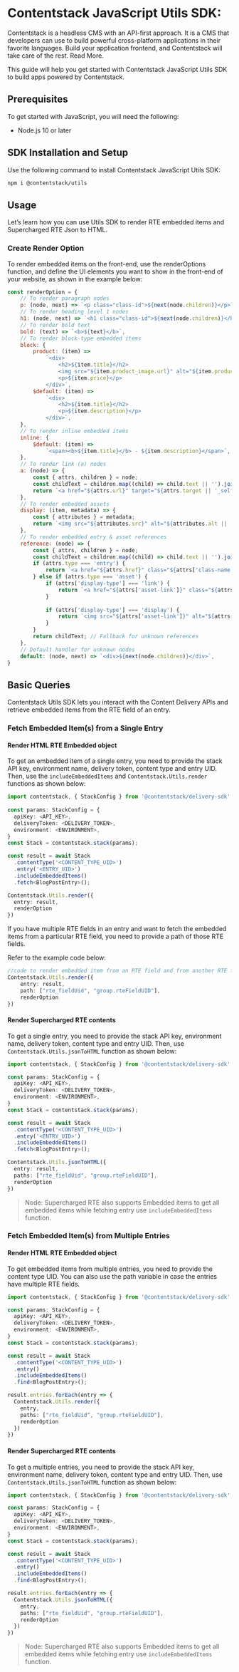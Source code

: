 # Contentstack JavaScript Utils SDK:

Contentstack is a headless CMS with an API-first approach. It is a CMS that developers can use to build powerful cross-platform applications in their favorite languages. Build your application frontend, and Contentstack will take care of the rest. Read More.

This guide will help you get started with Contentstack JavaScript Utils SDK to build apps powered by Contentstack.

## Prerequisites

To get started with JavaScript, you will need the following:
-   Node.js 10 or later

## SDK Installation and Setup

Use the following command to install Contentstack JavaScript Utils SDK:
```sh
npm i @contentstack/utils
```
## Usage
Let’s learn how you can use Utils SDK to render RTE embedded items and Supercharged RTE Json to HTML.

### Create Render Option
To render embedded items on the front-end, use the renderOptions function, and define the UI elements you want to show in the front-end of your website, as shown in the example below:
```js
const renderOption = {
    // To render paragraph nodes
    p: (node, next) => `<p class="class-id">${next(node.children)}</p>`,
    // To render heading level 1 nodes
    h1: (node, next) => `<h1 class="class-id">${next(node.children)}</h1>`,
    // To render bold text
    bold: (text) => `<b>${text}</b>`,
    // To render block-type embedded items
    block: {
        product: (item) =>
            `<div>
                <h2>${item.title}</h2>
                <img src="${item.product_image.url}" alt="${item.product_image.title}" />
                <p>${item.price}</p>
            </div>`,
        $default: (item) =>
            `<div>
                <h2>${item.title}</h2>
                <p>${item.description}</p>
            </div>`,
    },
    // To render inline embedded items
    inline: {
        $default: (item) =>
            `<span><b>${item.title}</b> - ${item.description}</span>`,
    },
    // To render link (a) nodes
    a: (node) => {
        const { attrs, children } = node;
        const childText = children.map((child) => child.text || '').join('');
        return `<a href="${attrs.url}" target="${attrs.target || '_self'}">${childText}</a>`;
    },
    // To render embedded assets
    display: (item, metadata) => {
        const { attributes } = metadata;
        return `<img src="${attributes.src}" alt="${attributes.alt || 'Asset'}" />`;
    },
    // To render embedded entry & asset references
    reference: (node) => {
        const { attrs, children } = node;
        const childText = children.map((child) => child.text || '').join('');
        if (attrs.type === 'entry') {
            return `<a href="${attrs.href}" class="${attrs['class-name'] || ''}">${childText}</a>`;
        } else if (attrs.type === 'asset') {
            if (attrs['display-type'] === 'link') {
                return `<a href="${attrs['asset-link']}" class="${attrs['class-name'] || ''}" target="_blank">${attrs['asset-name'] || 'View Asset'}</a>`;
            }
            
            if (attrs['display-type'] === 'display') {
                return `<img src="${attrs['asset-link']}" alt="${attrs['asset-alt'] || attrs['asset-name']}" class="${attrs['class-name'] || ''}" />`;
            }
        }
        return childText; // Fallback for unknown references
    },
    // Default handler for unknown nodes
    default: (node, next) => `<div>${next(node.children)}</div>`,
}
```

## Basic Queries
Contentstack Utils SDK lets you interact with the Content Delivery APIs and retrieve embedded items from the RTE field of an entry.

### Fetch Embedded Item(s) from a Single Entry
#### Render HTML RTE Embedded object
To get an embedded item of a single entry, you need to provide the stack API key, environment name, delivery token, content type and entry UID. Then, use the `includeEmbeddedItems` and `Contentstack.Utils.render` functions as shown below:
```ts
import contentstack, { StackConfig } from '@contentstack/delivery-sdk';
 
const params: StackConfig = {
  apiKey: <API_KEY>,
  deliveryToken: <DELIVERY_TOKEN>,
  environment: <ENVIRONMENT>,
}
const Stack = contentstack.stack(params);

const result = await Stack
  .contentType('<CONTENT_TYPE_UID>')
  .entry('<ENTRY_UID>')
  .includeEmbeddedItems()
  .fetch<BlogPostEntry>();

Contentstack.Utils.render({ 
  entry: result, 
  renderOption 
})
```
If you have multiple RTE fields in an entry and want to fetch the embedded items from a particular RTE field, you need to provide a path of those RTE fields.

Refer to the example code below:
```ts
//code to render embedded item from an RTE field and from another RTE field nested within a group field
Contentstack.Utils.render({ 
    entry: result, 
    path: ["rte_fieldUid", "group.rteFieldUID"], 
    renderOption 
})
```

#### Render Supercharged RTE contents
To get a single entry, you need to provide the stack API key, environment name, delivery token, content type and entry UID. Then, use `Contentstack.Utils.jsonToHTML` function as shown below:
```ts
import contentstack, { StackConfig } from '@contentstack/delivery-sdk';

const params: StackConfig = {
  apiKey: <API_KEY>,
  deliveryToken: <DELIVERY_TOKEN>,
  environment: <ENVIRONMENT>,
}
const Stack = contentstack.stack(params);

const result = await Stack
  .contentType('<CONTENT_TYPE_UID>')
  .entry('<ENTRY_UID>')
  .includeEmbeddedItems()
  .fetch<BlogPostEntry>();

Contentstack.Utils.jsonToHTML({
  entry: result,
  paths: ["rte_fieldUid", "group.rteFieldUID"],
  renderOption
})
```
> Node: Supercharged RTE also supports Embedded items to get all embedded items while fetching entry use `includeEmbeddedItems` function.

### Fetch Embedded Item(s) from Multiple Entries
#### Render HTML RTE Embedded object

To get embedded items from multiple entries, you need to provide the content type UID. You can also use the path variable in case the entries have multiple RTE fields.
```ts
import contentstack, { StackConfig } from '@contentstack/delivery-sdk'

const params: StackConfig = {
  apiKey: <API_KEY>,
  deliveryToken: <DELIVERY_TOKEN>,
  environment: <ENVIRONMENT>,
}
const Stack = contentstack.stack(params);

const result = await Stack
  .contentType('<CONTENT_TYPE_UID>')
  .entry()
  .includeEmbeddedItems()
  .find<BlogPostEntry>();

result.entries.forEach(entry => {  
  Contentstack.Utils.render({
    entry,
    paths: ["rte_fieldUid", "group.rteFieldUID"],
    renderOption
  })
})
```

#### Render Supercharged RTE contents
To get a multiple entries, you need to provide the stack API key, environment name, delivery token, content type and entry UID. Then, use `Contentstack.Utils.jsonToHTML` function as shown below:
```ts
import contentstack, { StackConfig } from '@contentstack/delivery-sdk';

const params: StackConfig = {
  apiKey: <API_KEY>,
  deliveryToken: <DELIVERY_TOKEN>,
  environment: <ENVIRONMENT>,
}
const Stack = contentstack.stack(params);

const result = await Stack
  .contentType('<CONTENT_TYPE_UID>')
  .entry()
  .includeEmbeddedItems()
  .find<BlogPostEntry>();

result.entries.forEach(entry => {  
  Contentstack.Utils.jsonToHTML({
    entry,
    paths: ["rte_fieldUid", "group.rteFieldUID"],
    renderOption
  })
})
```

> Node: Supercharged RTE also supports Embedded items to get all embedded items while fetching entry use `includeEmbeddedItems` function.
